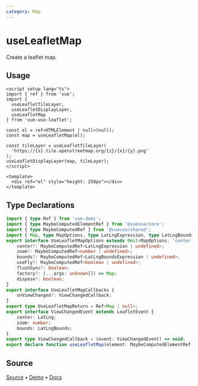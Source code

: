 ```yaml
---
category: Map
---
```


# useLeafletMap

Create a leaflet map.

## Usage

```vue
<script setup lang="ts">
import { ref } from 'vue';
import {
  useLeafletTileLayer,
  useLeafletDisplayLayer,
  useLeafletMap
} from 'vue-use-leaflet';

const el = ref<HTMLElement | null>(null);
const map = useLeafletMap(el);

const tileLayer = useLeafletTileLayer(
  'https://{s}.tile.openstreetmap.org/{z}/{x}/{y}.png'
);
useLeafletDisplayLayer(map, tileLayer);
</script>

<template>
  <div ref="el" style="height: 250px"></div>
</template>
```

## Type Declarations

```ts
import { type Ref } from 'vue-demi';
import { type MaybeComputedElementRef } from '@vueuse/core';
import { type MaybeComputedRef } from '@vueuse/shared';
import { Map, type MapOptions, type LatLngExpression, type LatLngBoundsExpression, type LatLng, type LatLngBounds, type LeafletEvent } from 'leaflet';
export interface UseLeafletMapOptions extends Omit<MapOptions, 'center' | 'zoom'>, UseLeafletMapCallbacks {
    center?: MaybeComputedRef<LatLngExpression | undefined>;
    zoom?: MaybeComputedRef<number | undefined>;
    bounds?: MaybeComputedRef<LatLngBoundsExpression | undefined>;
    useFly?: MaybeComputedRef<boolean | undefined>;
    flushSync?: boolean;
    factory?: (...args: unknown[]) => Map;
    dispose?: boolean;
}
export interface UseLeafletMapCallbacks {
    onViewChanged?: ViewChangedCallback;
}
export type UseLeafletMapReturn = Ref<Map | null>;
export interface ViewChangedEvent extends LeafletEvent {
    center: LatLng;
    zoom: number;
    bounds: LatLngBounds;
}
export type ViewChangedCallback = (event: ViewChangedEvent) => void;
export declare function useLeafletMap(element: MaybeComputedElementRef, options?: UseLeafletMapOptions): UseLeafletMapReturn;
```

## Source

[Source](https://github.com/nikolaynau/vue-use-leaflet/blob/master/src/useLeafletMap/index.ts) • [Demo](https://github.com/nikolaynau/vue-use-leaflet/blob/master/src/useLeafletMap/demo.vue) • [Docs](https://github.com/nikolaynau/vue-use-leaflet/blob/master/src/useLeafletMap/index.md)
